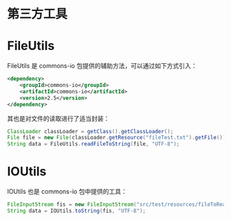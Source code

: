 # 第三方工具

# FileUtils

FileUtils 是 commons-io 包提供的辅助方法，可以通过如下方式引入：

```xml
<dependency>
    <groupId>commons-io</groupId>
    <artifactId>commons-io</artifactId>
    <version>2.5</version>
</dependency>
```

其也是对文件的读取进行了适当封装：

```java
ClassLoader classLoader = getClass().getClassLoader();
File file = new File(classLoader.getResource("fileTest.txt").getFile());
String data = FileUtils.readFileToString(file, "UTF-8");
```

# IOUtils

IOUtils 也是 commons-io 包中提供的工具：

```java
FileInputStream fis = new FileInputStream("src/test/resources/fileToRead.txt");
String data = IOUtils.toString(fis, "UTF-8");
```
